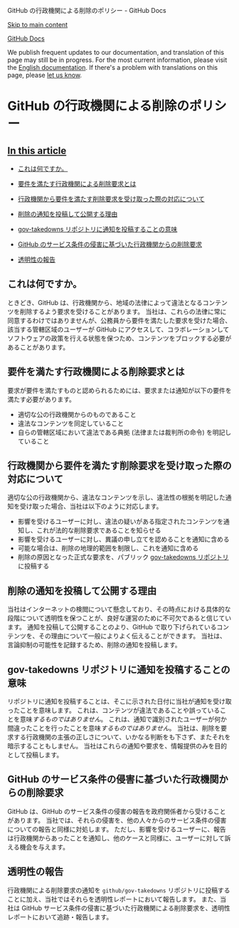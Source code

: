 GitHub の行政機関による削除のポリシー - GitHub Docs

[Skip to main content](#main-content)

[](/ja)[GitHub Docs](/ja)

We publish frequent updates to our documentation, and translation of this page may still be in progress. For the most current information, please visit the [English documentation](/en). If there's a problem with translations on this page, please [let us know](https://github.com/contact?form[subject]=translation%20issue%20on%20docs.github.com&form[comments]=).

GitHub の行政機関による削除のポリシー
==========

[In this article](/site-policy/other-site-policies/github-government-takedown-policy#in-this-article)
----------

* [これは何ですか。](#これは何ですか)

* [要件を満たす行政機関による削除要求とは](#要件を満たす行政機関による削除要求とは)

* [行政機関から要件を満たす削除要求を受け取った際の対応について](#行政機関から要件を満たす削除要求を受け取った際の対応について)

* [削除の通知を投稿して公開する理由](#削除の通知を投稿して公開する理由)

* [gov-takedowns リポジトリに通知を投稿することの意味](#gov-takedowns-リポジトリに通知を投稿することの意味)

* [GitHub のサービス条件の侵害に基づいた行政機関からの削除要求](#github-のサービス条件の侵害に基づいた行政機関からの削除要求)

* [透明性の報告](#透明性の報告)

[](#これは何ですか)[]()これは何ですか。
----------

ときどき、GitHub は、行政機関から、地域の法律によって違法となるコンテンツを削除するよう要求を受けることがあります。 当社は、これらの法律に常に同意するわけではありませんが、公務員から要件を満たした要求を受けた場合、該当する管轄区域のユーザーが GitHub にアクセスして、コラボレーションしてソフトウェアの政策を行える状態を保つため、コンテンツをブロックする必要があることがあります。

[](#要件を満たす行政機関による削除要求とは)[]()要件を満たす行政機関による削除要求とは
----------

要求が要件を満たすものと認められるためには、要求または通知が以下の要件を満たす必要があります。

* 適切な公の行政機関からのものであること
* 違法なコンテンツを同定していること
* 自らの管轄区域において違法である典拠 (法律または裁判所の命令) を明記していること

[](#行政機関から要件を満たす削除要求を受け取った際の対応について)[]()行政機関から要件を満たす削除要求を受け取った際の対応について
----------

適切な公の行政機関から、違法なコンテンツを示し、違法性の根拠を明記した通知を受け取った場合、当社は以下のように対応します。

* 影響を受けるユーザーに対し、違法の疑いがある指定されたコンテンツを通知し、これが法的な削除要求であることを知らせる
* 影響を受けるユーザーに対し、異議の申し立てを認めることを通知に含める
* 可能な場合は、削除の地理的範囲を制限し、これを通知に含める
* 削除の原因となった正式な要求を、パブリック [gov-takedowns リポジトリ](https://github.com/github/gov-takedowns)に投稿する

[](#削除の通知を投稿して公開する理由)[]()削除の通知を投稿して公開する理由
----------

当社はインターネットの検閲について懸念しており、その時点における具体的な段階について透明性を保つことが、良好な運営のために不可欠であると信じています。 通知を投稿して公開することのより、GitHub で取り下げられているコンテンツを、その理由について一般によりよく伝えることができます。 当社は、言論抑制の可能性を記録するため、削除の通知を投稿します。

[](#gov-takedowns-リポジトリに通知を投稿することの意味)[]()gov-takedowns リポジトリに通知を投稿することの意味
----------

リポジトリに通知を投稿することは、そこに示された日付に当社が通知を受け取ったことを意味します。 これは、コンテンツが違法であることや誤っていることを意味*するものではありません*。 これは、通知で識別されたユーザーが何か間違ったことを行ったことを意味*するものではありません*。 当社は、削除を要求する行政機関の主張の正しさについて、いかなる判断をも下さず、またそれを暗示することもしません。 当社はこれらの通知や要求を、情報提供のみを目的として投稿します。

[](#github-のサービス条件の侵害に基づいた行政機関からの削除要求)[]()GitHub のサービス条件の侵害に基づいた行政機関からの削除要求
----------

GitHub は、GitHub のサービス条件の侵害の報告を政府関係者から受けることがあります。 当社では、それらの侵害を、他の人々からのサービス条件の侵害についての報告と同様に対処します。 ただし、影響を受けるユーザーに、報告は行政機関からあったことを通知し、他のケースと同様に、ユーザーに対して訴える機会を与えます。

[](#透明性の報告)[]()透明性の報告
----------

行政機関による削除要求の通知を `github/gov-takedowns` リポジトリに投稿することに加え、当社ではそれらを透明性レポートにおいて報告します。 また、当社は GitHub サービス条件の侵害に基づいた行政機関による削除要求を、透明性レポートにおいて追跡・報告します。
